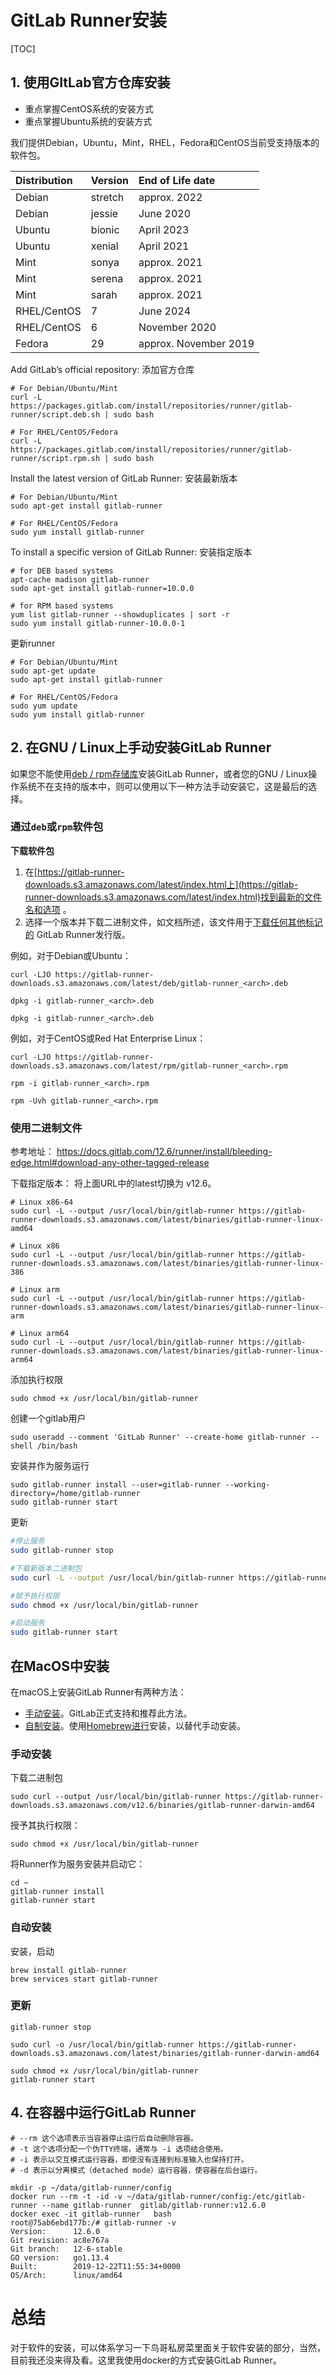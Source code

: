 # GitLab Runner安装

[TOC]



## 1. 使用GItLab官方仓库安装

- 重点掌握CentOS系统的安装方式
- 重点掌握Ubuntu系统的安装方式

我们提供Debian，Ubuntu，Mint，RHEL，Fedora和CentOS当前受支持版本的软件包。

| Distribution | Version | End of Life date      |
| :----------- | :------ | :-------------------- |
| Debian       | stretch | approx. 2022          |
| Debian       | jessie  | June 2020             |
| Ubuntu       | bionic  | April 2023            |
| Ubuntu       | xenial  | April 2021            |
| Mint         | sonya   | approx. 2021          |
| Mint         | serena  | approx. 2021          |
| Mint         | sarah   | approx. 2021          |
| RHEL/CentOS  | 7       | June 2024             |
| RHEL/CentOS  | 6       | November 2020         |
| Fedora       | 29      | approx. November 2019 |



Add GitLab’s official repository:  添加官方仓库

```shell
# For Debian/Ubuntu/Mint
curl -L https://packages.gitlab.com/install/repositories/runner/gitlab-runner/script.deb.sh | sudo bash

# For RHEL/CentOS/Fedora
curl -L https://packages.gitlab.com/install/repositories/runner/gitlab-runner/script.rpm.sh | sudo bash
```

Install the latest version of GitLab Runner: 安装最新版本

```shell
# For Debian/Ubuntu/Mint
sudo apt-get install gitlab-runner

# For RHEL/CentOS/Fedora
sudo yum install gitlab-runner
```

To install a specific version of GitLab Runner: 安装指定版本

```shell
# for DEB based systems
apt-cache madison gitlab-runner
sudo apt-get install gitlab-runner=10.0.0

# for RPM based systems
yum list gitlab-runner --showduplicates | sort -r
sudo yum install gitlab-runner-10.0.0-1
```

更新runner

```shell
# For Debian/Ubuntu/Mint
sudo apt-get update
sudo apt-get install gitlab-runner

# For RHEL/CentOS/Fedora
sudo yum update
sudo yum install gitlab-runner
```



## 2. 在GNU / Linux上手动安装GitLab Runner

如果您不能使用[deb / rpm存储库](https://docs.gitlab.com/12.6/runner/install/linux-repository.html)安装GitLab Runner，或者您的GNU / Linux操作系统不在支持的版本中，则可以使用以下一种方法手动安装它，这是最后的选择。

### 通过`deb`或`rpm`软件包

**下载软件包**

1. 在[https://gitlab-runner-downloads.s3.amazonaws.com/latest/index.html上](https://gitlab-runner-downloads.s3.amazonaws.com/latest/index.html)找到最新的文件名和选项 。
2. 选择一个版本并下载二进制文件，如文档所述，该文件用于[下载任何其他标记的](https://docs.gitlab.com/12.6/runner/install/bleeding-edge.html#download-any-other-tagged-release) GitLab Runner发行版。

例如，对于Debian或Ubuntu：

```shell
curl -LJO https://gitlab-runner-downloads.s3.amazonaws.com/latest/deb/gitlab-runner_<arch>.deb

dpkg -i gitlab-runner_<arch>.deb

dpkg -i gitlab-runner_<arch>.deb
```



例如，对于CentOS或Red Hat Enterprise Linux：

```shell
curl -LJO https://gitlab-runner-downloads.s3.amazonaws.com/latest/rpm/gitlab-runner_<arch>.rpm

rpm -i gitlab-runner_<arch>.rpm

rpm -Uvh gitlab-runner_<arch>.rpm
```



### 使用二进制文件

参考地址： https://docs.gitlab.com/12.6/runner/install/bleeding-edge.html#download-any-other-tagged-release

下载指定版本： 将上面URL中的latest切换为 v12.6。

```shell
# Linux x86-64
sudo curl -L --output /usr/local/bin/gitlab-runner https://gitlab-runner-downloads.s3.amazonaws.com/latest/binaries/gitlab-runner-linux-amd64

# Linux x86
sudo curl -L --output /usr/local/bin/gitlab-runner https://gitlab-runner-downloads.s3.amazonaws.com/latest/binaries/gitlab-runner-linux-386

# Linux arm
sudo curl -L --output /usr/local/bin/gitlab-runner https://gitlab-runner-downloads.s3.amazonaws.com/latest/binaries/gitlab-runner-linux-arm

# Linux arm64
sudo curl -L --output /usr/local/bin/gitlab-runner https://gitlab-runner-downloads.s3.amazonaws.com/latest/binaries/gitlab-runner-linux-arm64
```

添加执行权限

```shell
sudo chmod +x /usr/local/bin/gitlab-runner
```

创建一个gitlab用户

```shell
sudo useradd --comment 'GitLab Runner' --create-home gitlab-runner --shell /bin/bash
```

安装并作为服务运行

```shell
sudo gitlab-runner install --user=gitlab-runner --working-directory=/home/gitlab-runner
sudo gitlab-runner start
```

更新

```bash
#停止服务
sudo gitlab-runner stop

#下载新版本二进制包
sudo curl -L --output /usr/local/bin/gitlab-runner https://gitlab-runner-downloads.s3.amazonaws.com/latest/binaries/gitlab-runner-linux-amd64

#赋予执行权限
sudo chmod +x /usr/local/bin/gitlab-runner

#启动服务
sudo gitlab-runner start
```



## 在MacOS中安装

在macOS上安装GitLab Runner有两种方法：

- [手动安装](https://docs.gitlab.com/12.6/runner/install/osx.html#manual-installation-official)。GitLab正式支持和推荐此方法。
- [自制安装](https://docs.gitlab.com/12.6/runner/install/osx.html#homebrew-installation-alternative)。使用[Homebrew进行](https://brew.sh/)安装，以替代手动安装。

### 手动安装

下载二进制包

```
sudo curl --output /usr/local/bin/gitlab-runner https://gitlab-runner-downloads.s3.amazonaws.com/v12.6/binaries/gitlab-runner-darwin-amd64
```

授予其执行权限：

```
sudo chmod +x /usr/local/bin/gitlab-runner
```

将Runner作为服务安装并启动它：

```
cd ~
gitlab-runner install
gitlab-runner start
```

### 自动安装

安装，启动

```
brew install gitlab-runner
brew services start gitlab-runner
```

### 更新

```
gitlab-runner stop

sudo curl -o /usr/local/bin/gitlab-runner https://gitlab-runner-downloads.s3.amazonaws.com/latest/binaries/gitlab-runner-darwin-amd64

sudo chmod +x /usr/local/bin/gitlab-runner
gitlab-runner start
```



## 4. 在容器中运行GitLab Runner

```shell
# --rm 这个选项表示当容器停止运行后自动删除容器。
# -t 这个选项分配一个伪TTY终端，通常与 -i 选项结合使用。
# -i 表示以交互模式运行容器，即使没有连接到标准输入也保持打开。
# -d 表示以分离模式（detached mode）运行容器，使容器在后台运行。

mkdir -p ~/data/gitlab-runner/config
docker run --rm -t -id -v ~/data/gitlab-runner/config:/etc/gitlab-runner --name gitlab-runner  gitlab/gitlab-runner:v12.6.0
docker exec -it gitlab-runner   bash
root@75ab6ebd177b:/# gitlab-runner -v
Version:      12.6.0
Git revision: ac8e767a
Git branch:   12-6-stable
GO version:   go1.13.4
Built:        2019-12-22T11:55:34+0000
OS/Arch:      linux/amd64
```



# 总结

对于软件的安装，可以体系学习一下鸟哥私房菜里面关于软件安装的部分，当然，目前我还没来得及看。这里我使用docker的方式安装GitLab Runner。